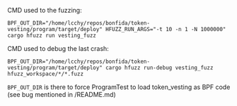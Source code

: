 CMD used to the fuzzing:
```
BPF_OUT_DIR="/home/lcchy/repos/bonfida/token-vesting/program/target/deploy" HFUZZ_RUN_ARGS="-t 10 -n 1 -N 1000000" cargo hfuzz run vesting_fuzz
```

CMD used to debug the last crash:
```
BPF_OUT_DIR="/home/lcchy/repos/bonfida/token-vesting/program/target/deploy" cargo hfuzz run-debug vesting_fuzz hfuzz_workspace/*/*.fuzz
```

`BPF_OUT_DIR` is there to force ProgramTest to load token_vesting as BPF code (see bug mentioned in /README.md)
